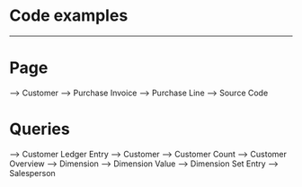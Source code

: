 # Code examples
---------------

# Page 
--> Customer
--> Purchase Invoice
--> Purchase Line
--> Source Code

# Queries 
--> Customer Ledger Entry
--> Customer
--> Customer Count
--> Customer Overview
--> Dimension
--> Dimension Value
--> Dimension Set Entry
--> Salesperson